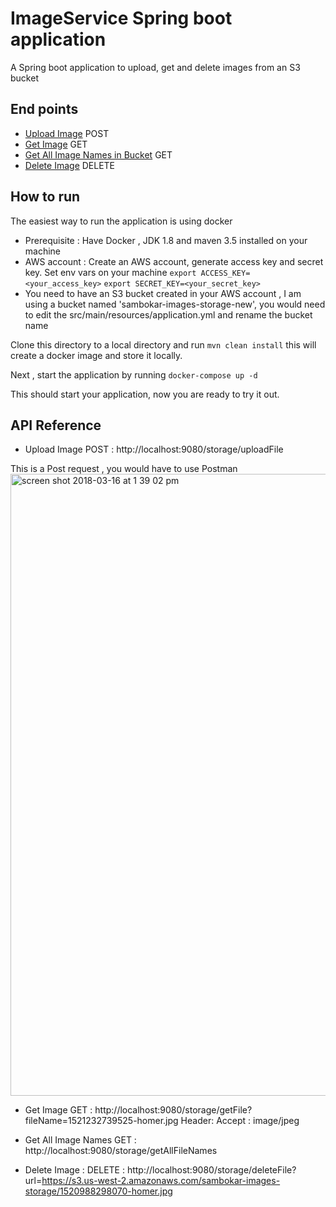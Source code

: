 # ImageService Spring boot application
A Spring boot application to upload, get and delete images from an S3 bucket

## End points
* [Upload Image](http://localhost:9080/storage/uploadFile) POST
* [Get Image](http://localhost:9080/storage/getFile?fileName=<fileName>) GET
* [Get All Image Names in Bucket](http://tds.sbg.intuit.com/v4/graphql) GET
* [Delete Image](http://localhost:9080/storage/deleteFile?url=<s3_url_of_image>) DELETE



## How to run
The easiest way to run the application is using docker 
* Prerequisite : Have Docker , JDK 1.8 and maven 3.5 installed on your machine
* AWS account : Create an AWS account, generate access key and secret key. Set env vars on your machine 
```export ACCESS_KEY=<your_access_key>```
```export SECRET_KEY=<your_secret_key>```
* You need to have an S3 bucket created in your AWS account , I am using a bucket named 'sambokar-images-storage-new',
you would need to edit the src/main/resources/application.yml and rename the bucket name

Clone this directory to a local directory and run 
```mvn clean install``` 
this will create a docker image and store it locally. 

Next , start the application by running 
```docker-compose up -d```

This should start your application, now you are ready to try it out.

## API Reference

* Upload Image
POST : http://localhost:9080/storage/uploadFile 

This is a Post request , you would have to use Postman 
<img width="995" alt="screen shot 2018-03-16 at 1 39 02 pm" src="https://user-images.githubusercontent.com/25832353/37543667-8d43d630-291f-11e8-8cc9-ca341f0eff19.png">

* Get Image
GET : http://localhost:9080/storage/getFile?fileName=1521232739525-homer.jpg 
Header:
Accept : image/jpeg

* Get All Image Names 
GET : http://localhost:9080/storage/getAllFileNames 

* Delete Image :
DELETE : http://localhost:9080/storage/deleteFile?url=https://s3.us-west-2.amazonaws.com/sambokar-images-storage/1520988298070-homer.jpg 
